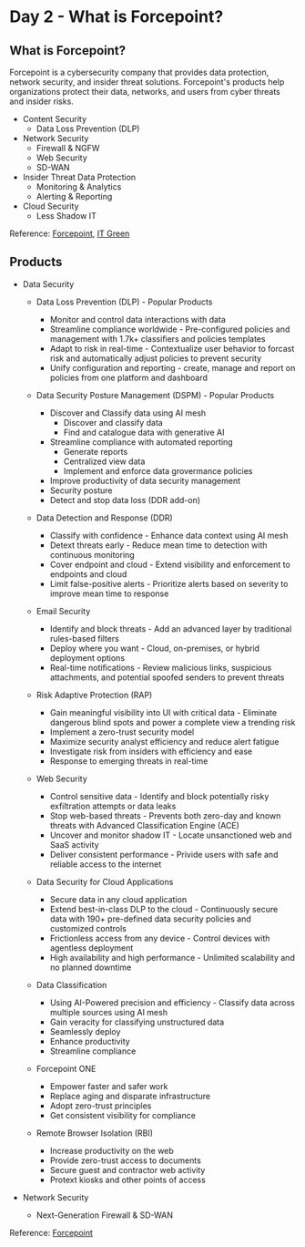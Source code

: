 # Day 2 - What is Forcepoint?

## What is Forcepoint?
Forcepoint is a cybersecurity company that provides data protection, network security, and insider threat solutions. Forcepoint's products help organizations protect their data, networks, and users from cyber threats and insider risks.
- Content Security
  - Data Loss Prevention (DLP)
- Network Security
  - Firewall & NGFW
  - Web Security
  - SD-WAN
- Insider Threat Data Protection
  - Monitoring & Analytics
  - Alerting & Reporting
- Cloud Security
  - Less Shadow IT

Reference: [Forcepoint](https://www.forcepoint.com/), [IT Green](https://www.itgreen.co.th/products-by-brand/forcepoint/)

## Products
- Data Security
  - Data Loss Prevention (DLP) - Popular Products
    - Monitor and control data interactions with data
    - Streamline compliance worldwide - Pre-configured policies and management with 1.7k+ classifiers and policies templates
    - Adapt to risk in real-time - Contextualize user behavior to forcast risk and automatically adjust policies to prevent security
    - Unify configuration and reporting - create, manage and report on policies from one platform and dashboard

  - Data Security Posture Management (DSPM) - Popular Products
    - Discover and Classify data using AI mesh
      - Discover and classify data
      - Find and catalogue data with generative AI
    - Streamline compliance with automated reporting
      - Generate reports
      - Centralized view data
      - Implement and enforce data grovermance policies
    - Improve productivity of data security management
    - Security posture
    - Detect and stop data loss (DDR add-on)

  - Data Detection and Response (DDR)
    - Classify with confidence - Enhance data context using AI mesh
    - Detext threats early - Reduce mean time to detection with continuous monitoring
    - Cover endpoint and cloud - Extend visibility and enforcement to endpoints and cloud
    - Limit false-positive alerts - Prioritize alerts based on severity to improve mean time to response

  - Email Security
    - Identify and block threats - Add an advanced layer by traditional rules-based filters
    - Deploy where you want - Cloud, on-premises, or hybrid deployment options
    - Real-time notifications - Review malicious links, suspicious attachments, and potential spoofed senders to prevent threats

  - Risk Adaptive Protection (RAP)
    - Gain meaningful visibility into UI with critical data - Eliminate dangerous blind spots and power a complete view a trending risk
    - Implement a zero-trust security model
    - Maximize security analyst efficiency and reduce alert fatigue
    - Investigate risk from insiders with efficiency and ease
    - Response to emerging threats in real-time

  - Web Security
    - Control sensitive data - Identify and block potentially risky exfiltration attempts or data leaks
    - Stop web-based threats - Prevents both zero-day and known threats with Advanced Classification Engine (ACE)
    - Uncover and monitor shadow IT - Locate unsanctioned web and SaaS activity
    - Deliver consistent performance - Privide users with safe and reliable access to the internet

  - Data Security for Cloud Applications
    - Secure data in any cloud application
    - Extend best-in-class DLP to the cloud - Continuously secure data with 190+ pre-defined data security policies and customized controls
    - Frictionless access from any device - Control devices with agentless deployment
    - High availability and high performance - Unlimited scalability and no planned downtime

  - Data Classification
    - Using AI-Powered precision and efficiency - Classify data across multiple sources using AI mesh
    - Gain veracity for classifying unstructured data
    - Seamlessly deploy
    - Enhance productivity
    - Streamline compliance

  - Forcepoint ONE
    - Empower faster and safer work
    - Replace aging and disparate infrastructure
    - Adopt zero-trust principles
    - Get consistent visibility for compliance

  - Remote Browser Isolation (RBI)
    - Increase productivity on the web
    - Provide zero-trust access to documents
    - Secure guest and contractor web activity
    - Protext kiosks and other points of access

- Network Security
  - Next-Generation Firewall & SD-WAN

Reference: [Forcepoint](https://www.forcepoint.com/)
